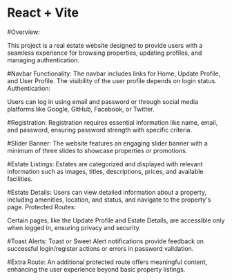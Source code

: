 # React + Vite

#Overview:

This project is a real estate website designed to provide users with a seamless experience for browsing properties, updating profiles, and managing authentication.

#Navbar Functionality:
The navbar includes links for Home, Update Profile, and User Profile. The visibility of the user profile depends on login status.
Authentication:

Users can log in using email and password or through social media platforms like Google, GitHub, Facebook, or Twitter.

#Registration:
Registration requires essential information like name, email, and password, ensuring password strength with specific criteria.

#Slider Banner:
The website features an engaging slider banner with a minimum of three slides to showcase properties or promotions.

#Estate Listings:
Estates are categorized and displayed with relevant information such as images, titles, descriptions, prices, and available facilities.

#Estate Details:
Users can view detailed information about a property, including amenities, location, and status, and navigate to the property's page.
Protected Routes:

Certain pages, like the Update Profile and Estate Details, are accessible only when logged in, ensuring privacy and security.

#Toast Alerts:
Toast or Sweet Alert notifications provide feedback on successful login/register actions or errors in password validation.

#Extra Route:
An additional protected route offers meaningful content, enhancing the user experience beyond basic property listings.
